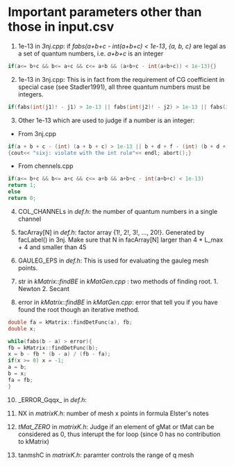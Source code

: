 # Important parameters other than those in input.csv

1. 1e-13 in *3nj.cpp*: if *fabs(a+b+c - int(a+b+c) < 1e-13*, *{a, b, c}* are legal as a set of quantum numbers, i.e. *a+b+c* is an integer
```C
if(a<= b+c && b<= a+c && c<= a+b && (a+b+c - int(a+b+c)) < 1e-13){}
```

2. 1e-13 in 3nj.cpp: This is in fact from the requirement of CG coefficient in special case (see Stadler1991), all three quantum numbers must be integers.
```C
if(fabs(int(j1)! - j1) > 1e-13 || fabs(int(j2)! - j2) > 1e-13 || fabs(int(j3)! - j3) > 1e-13) printf("error in 3j");
```

3. Other 1e-13 which are used to judge if a number is an integer:
  - From 3nj.cpp
  ```C
  if(a + b + c - (int) (a + b + c) > 1e-13 || b + d + f - (int) (b + d + f) > 1e-13 || a + e + f - (int) (a + e + f) > 1e-13 || d + e + c - (int) (d + e + c) > 1e-13)
  {cout<< "sixj: violate with the int rule"<< endl; abort();}
  ```
  - From chennels.cpp
  ```C
  if(a<= b+c && b<= a+c && c<= a+b && a+b+c - int(a+b+c) < 1e-13)
  return 1;
  else
  return 0;
```
4. COL_CHANNELs in *def.h*: the number of quantum numbers in a single channel

5. facArray[N] in *def.h*: factor array {1!, 2!, 3!, ..., 20!}. Generated by facLabel() in 3nj. Make sure that N in facArray[N] larger than 4 * L_max + 4 and smaller than 45

6. GAULEG_EPS in *def.h*: This is used for evaluating the gauleg mesh points.

7. str in *kMatrix::findBE* in *kMatGen.cpp* : two methods of finding root. 1. Newton 2. Secant

8. error in *kMatrix::findBE* in *kMatGen.cpp*: error that tell you if you have found the root though an iterative method.
```C
double fa = kMatrix::findDetFunc(a), fb;
double x;

while(fabs(b - a) > error){
fb = kMatrix::findDetFunc(b);
x = b - fb * (b - a) / (fb - fa);
if(x >= 0) x = -1;
a = b;
b = x;
fa = fb;
}
```
10. \_ERROR\_Gqqx\_ in *def.h*:

11. NX in *matrixK.h*: number of mesh x points in formula Elster's notes

12. _tMat_ZERO_ in *matrixK.h*: Judge if an element of gMat or tMat can be considered as 0, thus interupt the for loop (since 0 has no contribution to kMatrix)

13. tanmshC in *matrixK.h*: paramter controls the range of q mesh

